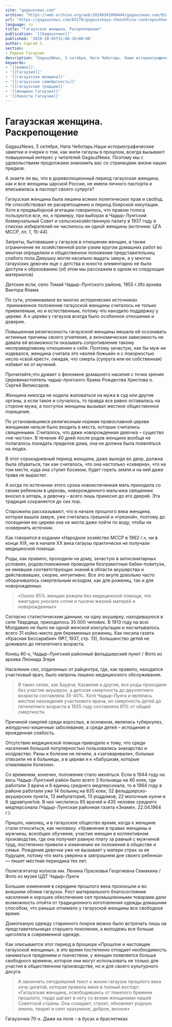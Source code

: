 ```yaml
---
site: "gagauznews.com"
archive: "https://web.archive.org/web/20240301000444/gagauznews.com/65270/gagauzskaya-zhenshhina-raskreposhhenie.html"
url: "https://gagauznews.com/65270/gagauzskaya-zhenshhina-raskreposhhenie.html"
language: ru
title: "Гагаузская женщина. Раскрепощение"
publication: '[[Gagauznews]]'
published: '2020-10-05T15:00:16+00:00'
author: Сергей С.
section:
- Родная Гагаузия
description: "GagauzNews, 5 октября, Ната Чеботарь. Наши историографические заметки и очерки о том, как жили гагаузы в прошлом, всегда вызывают повышенный интерес у читателей GagauzNews. Поэтому мы с удовольствием продолжаем знакомить вас со страницами жизни наших предков. А знаете ли вы, что в дореволюционный период гагаузская женщина, как и все женщины царской России, не имела личного паспорта и вписывалась в паспорт своего супруга? Гагаузская женщина была лишена всяких политических прав и свобод. Не способствовал ее раскрепощению и период боярской оккупации. Хотя в предвыборной агитации говорилось, что правом голоса пользуются все, но, к примеру, при выборах в Чадыр-Лунгский Коммунальный Совет и сельскохозяйственную […]"
keywords:
- '[[важно]]'
- '[[Гагаузия]]'
- '[[гагаузская женщина]]'
- '[[гагаузская самобытность]]'
- '[[гагаузские традции]]'
- '[[женщина Гагаузия]]'
- '[[Новости Гагаузии]]'
---
```


# Гагаузская женщина. Раскрепощение

GagauzNews, 5 октября, Ната Чеботарь.Наши историографические заметки и очерки о том, как жили гагаузы в прошлом, всегда вызывают повышенный интерес у читателей GagauzNews. Поэтому мы с удовольствием продолжаем знакомить вас со страницами жизни наших предков.

А знаете ли вы, что в дореволюционный период гагаузская женщина, как и все женщины царской России, не имела личного паспорта и вписывалась в паспорт своего супруга?

Гагаузская женщина была лишена всяких политических прав и свобод. Не способствовал ее раскрепощению и период боярской оккупации. Хотя в предвыборной агитации говорилось, что правом голоса пользуются все, но, к примеру, при выборах в Чадыр-Лунгский Коммунальный Совет и сельскохозяйственную палату в 1937 году в списках избирателей не числилось ни одной женщины (источник: ЦГА МССР, лл. 1, 15-44).

Запреты, бытовавшие у гагаузов в отношении женщин, а также ограничение ее хозяйственной роли узким кругом домашних работ во многом определяли и общественное положение представительниц слабого пола.Девушку могли насильно выдать замуж, а у многих гагаузских девочек еще с детства и юности элементарно не было доступа к образованию (об этом мы расскажем в одном из следующих материалов)

Детские ясли, село Томай Чадыр-Лунгского района, 1955 г./Из архива Виктора Ялама

По сути, упоминаемое во многих исторических источниках  приниженное положение гагаузской женщины считалось не только приемлемым, но и естественным, потому что находило поддержку у церкви. А к церкви у гагаузов всегда было особенное отношение и доверие.

Повышенная религиозность гагаузской женщины мешала ей осознавать истинные причины своего угнетения, а экономическая зависимость не давала ей возможности оказывать сопротивление такому несправедливому отношению к себе. Поэтому зачастую, как бы муж ни издевался, женщина считала это «волей божьей» и с покорностью несла «свой крест», ожидая, что смерть (супруга или ее собственная) избавит ее от мучений.

Прочитайте,что думает о феномене домашнего насилия с точки зрения Церквинастоятель чадыр-лунгского Храма Рождества Христова о. Сергей Великсаров.

Женщина никогда не ходила жаловаться на мужа в суд или другие органы, а если такое и случалось, то правда все равно оставалась на стороне мужа, а поступок женщины вызывал жесткое общественное порицание.

По установившимся религиозным нормам православной церкви женщинам нельзя было входить в места, которые считались священными. Считалось, что даже новорожденная девочка – существо «не чистое». В течение 40 дней после родов женщине вообще не полагалось покидать пределов дома, она не должна была появляться на людях.

В этот сорокадневный период женщина, даже выходя во двор, должна была обуваться, так как считалось, что она настолько «скверна», что на том месте, куда она ступит босиком, будет гореть земля и на ней даже трава не вырастет.

А когда по истечении этого срока новоиспеченная мать приходила со своим ребенком в церковь, новорожденного мальчика священник вносил в алтарь, а девочку – всего лишь приносил до его дверей. Эта традиция сохраняется до сих пор.

Старожилы рассказывают, что в начале прошлого века женщина, которая вышла замуж, уже считалась грешной и «грязной», поэтому до посещения ею церкви она не могла даже пойти по воду, чтобы не осквернить источник.

Как говорится в издании «Народное хозяйство МССР в 1962 г.», ни в конце XIX, ни в начале XX века гагаузы практически не получали медицинской помощи.

Роды, как правило, проходили на дому, зачастую в антисанитарных условиях, родовспоможение проводили безграмотные бабки-повитухи, не имевшие соответствующих знаний в области акушерства и действовавших, скорее, интуитивно. Все это вкупе довольно часто оборачивалось смертельным исходом, как для рожениц, так и для новорожденных.

> «Около 95% женщин рожали без медицинской помощи, что ежегодно уносило сотни и тысячи жизней матерей и новорожденных»

Согласно статистическим данным, на одну акушерку, находившуюся в селе Твардица, приходилось 35 000 человек. В 1913 году на всю Молдавию не было ни одной женской консультации и насчитывалось всего 31 койко-место для беременных рожениц. Как писала газета «Красная Бессарабия» (№7, 1937, стр. 13), большинство детей не доживало до пятилетнего возраста.

Конец 40-х, Чадыр-Лунгский районный фельдшерский пункт / Фото из архива Леонида Згеря

Население сел, отдаленных от райцентра, где, как правило, находился участковый врач, было напрочь лишено медицинского обслуживания.

> В таких селах, как Баурчи, Казаклия и другие, все роды проходили без участия акушерок, а детская смертность до двухлетнего возраста составляла 35-40%. Хотя Чадыр-Лунга и являлась местом нахождения участкового врача, но смертность детей до пятилетнего возраста в 1925 году составляла 61% от общей смертности.

Причиной смертей среди взрослых, в основном, являлись туберкулез, желудочно-кишечные заболевания, а среди детей – истощение и врожденная слабость.

Отсутствие медицинской помощи приводило к тому, что среди населения большой популярностью пользовались знахарство и колдовство. Раны и болезни не лечили, а «заговаривали», больных отвозили не в больницы, а в церкви и к «бабушкам, которые отмаливали болезни».

Со временем, конечно, положение стало меняться. Если в 1944 году на весь Чадыр-Лунгский район было всего 3 больницы на 40 коек, где работали 3 врача и 6 единиц среднего медперсонала, то в 1964 году в районе работали уже 14 больниц на 835 коек; 32 фельдшерско-акушерских пункта, 13 амбулаторий, 13 роддомов, 22 молочные кухни и 6 здравпунктов. В них числились 65 врачей и 435 человек среднего медперсонала (Чадыр-Лунгская районная газета «Знамя», 22.04.1964 г.).

Пришло, наконец, и в гагаузское общество время, когда к женщине стали относиться, как человеку. «Уравнение в правах женщины и мужчины, всеобщее обучение, участие женщин в коллективном производстве, где она получает равную плату за равный с мужчиной труд, постепенно привели к изменению ее положения в обществе и семье. Рождение девочки уже не вызывает у матери страх за ее будущее, потому что мать уверена в завтрашнем дне своего ребенка» — пишет местная периодика тех лет.

Политагитатор колхоза им. Ленина Прасковья Георгиевна Семакина / Фото из музея ЦДТ Чадыр-Лунги

Большие изменения в середине прошлого века произошли и во внешнем облике гагаузок. Рост материального благосостояния населения и хорошее обеспечение сел промышленными товарами дали возможность отойти от традиционного изготовления одежды домашним способом, что раньше отнимало у гагаузской женщины все свободное время.

Домотканую одежду старинного покроя можно было встречать лишь на представительницах старшего поколения, а молодежь все больше щеголяла в современной одежде.

Как описывается этот период в брошюре «Прошлое и настоящее гагаузской женщины», в это время постепенно отпадает необходимость заниматься прядением и ткачеством, у женщин появляется больше свободного времени, которое они могут использовать не только для участия в общественном производстве, но и для своего культурного досуга.

> А закончить сегодняшний текст о жизни гагаузок прошлого века хочу цитатой, которая привела меня в полный восторг: «Гагаузская женщина, освободившись от тяжелого бремени прошлого, гордо шагает в ногу со всеми женщинами нашей Советской страны. Она созидает, строит, обновляет родную землю, творит и сеет «разумное, доброе, вечное»

Гагаузочки 70-х. Даже на поле – в бусах и браслетиках